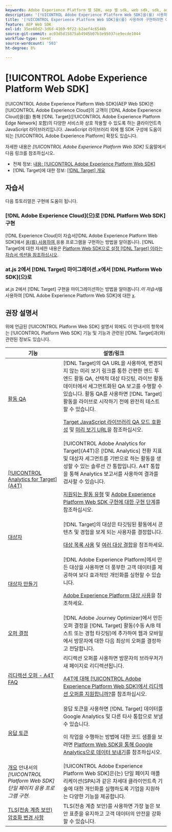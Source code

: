 ```yaml
---
keywords: Adobe Experience Platform 웹 SDK, aep 웹 sdk, web sdk, sdk, adobe experience cloud, platform edge network, adobe experience platform edge network, edge network, aep edge network, Adobe Experience Platform 웹 SDK0
description: '[!UICONTROL Adobe Experience Platform Web SDK]을(를) 사용하여 [!UICONTROL Adobe Experience Cloud]을(를) 통해 [!UICONTROL AEP Edge Network]의 다양한 서비스와 상호 작용하는 방법에 대해 알아봅니다.'
title: '[!UICONTROL Experience Platform Web SDK]을(를) 사용하여 구현하려면 어떻게 해야 합니까?'
feature: AEP Web SDK
exl-id: 35ee60d2-3d6d-4169-9f22-b2aef4c6548b
source-git-commit: ac03d5d15875ab4945b07b3e95037ce9ecde1044
workflow-type: tm+mt
source-wordcount: '503'
ht-degree: 8%

---
```


# [!UICONTROL Adobe Experience Platform Web SDK]

[!UICONTROL Adobe Experience Platform Web SDK]&#x200B;(AEP Web SDK)은 [!UICONTROL Adobe Experience Cloud]의 고객이 [!DNL Adobe Experience Cloud]을(를) 통해 [!DNL Target]&#x200B;([!UICONTROL Adobe Experience Platform Edge Network] 포함)의 다양한 서비스와 상호 작용할 수 있도록 하는 클라이언트측 JavaScript 라이브러리입니다. JavaScript 라이브러리 외에 웹 SDK 구성에 도움이 되는 [!UICONTROL Adobe Experience Platform] 확장도 있습니다.

자세한 내용은 *[!UICONTROL Adobe Experience Platform Web SDK]* 도움말에서 다음 링크를 참조하십시오.

* 전체 정보: [내용: [!UICONTROL Adobe Experience Platform Web SDK]](https://experienceleague.adobe.com/docs/experience-platform/edge/home.html?lang=ko)
* [!DNL Target]에 대한 정보: [[!DNL Target] 개요](https://experienceleague.adobe.com/docs/experience-platform/edge/personalization/adobe-target/target-overview.html?lang=ko)

## 자습서

다음 튜토리얼은 구현에 도움이 됩니다.

### [!DNL Adobe Experience Cloud]&#x200B;(으)로 [!DNL Platform Web SDK] 구현

[!DNL Experience Cloud]이 자습서[!DNL Adobe Experience Platform Web SDK]에서 [을(를) 사용하여 ](https://experienceleague.adobe.com/docs/platform-learn/implement-web-sdk/overview.html?lang=ko) 응용 프로그램을 구현하는 방법을 알아봅니다. [!DNL Target]에 대한 자세한 내용은 [Platform Web SDK으로 설정 [!DNL Target] 이라는 자습서 섹션을 참조하십시오](https://experienceleague.adobe.com/docs/platform-learn/implement-web-sdk/applications-setup/setup-target.html?lang=ko).

### at.js 2에서 [!DNL Target] 마이그레이션.*x*&#x200B;에서 [!DNL Platform Web SDK]&#x200B;(으)로

at.js 2에서 [!DNL Target] 구현을 마이그레이션하는 방법을 알아봅니다.*이 자습서*&#x200B;를 사용하여 [!DNL Adobe Experience Platform Web SDK]에 대한 [x](https://experienceleague.adobe.com/docs/platform-learn/migrate-target-to-websdk/introduction.html?lang=ko).

## 권장 설명서

위에 언급된 [!UICONTROL Platform Web SDK] 설명서 외에도 이 안내서의 항목에는 [!UICONTROL Platform Web SDK] 기능 및 기능과 관련된 [!DNL Target]과(와) 관련된 정보도 있습니다.

| 기능 | 설명/링크 |
| --- | --- |
| [활동 QA](https://experienceleague.adobe.com/docs/target/using/activities/activity-qa/activity-qa.html?lang=ko) | [!DNL Target]의 QA URL을 사용하여, 변경되지 않는 미리 보기 링크를 통한 간편한 엔드 투 엔드 활동 QA, 선택적 대상 타깃팅, 라이브 활동 데이터에서 세그먼트화된 QA 보고를 수행할 수 있습니다. 활동 QA를 사용하면 [!DNL Target] 활동을 라이브로 시작하기 전에 완전히 테스트할 수 있습니다.<p>[Target JavaScript 라이브러리 QA 모드 호환성](https://experienceleague.adobe.com/docs/target/using/activities/activity-qa/activity-qa.html?lang=ko#compatibility) 및 [미리 보기 URL](https://experienceleague.adobe.com/docs/target/using/activities/activity-qa/activity-qa.html?lang=ko#preview)을 참조하십시오. |
| [[!UICONTROL Analytics for Target]&#x200B;(A4T)](https://experienceleague.adobe.com/docs/target/using/integrate/a4t/a4t.html?lang=ko) | [!UICONTROL Adobe Analytics for Target]&#x200B;(A4T)은 [!DNL Analytics] 전환 지표 및 대상자 세그먼트를 기반으로 하는 활동을 생성할 수 있는 솔루션 간 통합입니다. A4T 통합을 통해 Analytics 보고서를 사용하여 결과를 검사할 수 있습니다.<p>[지원되는 활동 유형](https://experienceleague.adobe.com/docs/target/using/integrate/a4t/a4t.html?lang=ko#section_F487896214BF4803AF78C552EF1669AA) 및 [Adobe Experience Platform Web SDK 구현에 대한 구현 단계](https://experienceleague.adobe.com/docs/target/using/integrate/a4t/a4timplementation.html?lang=ko#platform)를 참조하십시오. |
| [대상자](https://experienceleague.adobe.com/docs/target/using/audiences/target.html?lang=ko) | [!DNL Target]의 대상은 타깃팅된 활동에서 콘텐츠 및 경험을 보게 되는 사용자를 결정합니다.<p>[대상 목록 사용](https://experienceleague.adobe.com/docs/target/using/audiences/create-audiences/audiences.html?lang=ko#use-list) 및 [여러 대상 결합](https://experienceleague.adobe.com/docs/target/using/audiences/combining-multiple-audiences.html?lang=ko)을 참조하세요. |
| [대상자 만들기](https://experienceleague.adobe.com/docs/target/using/audiences/create-audiences/audiences.html?lang=ko-KR) | [!DNL Adobe Experience Platform]에서 만든 대상을 사용하면 더 풍부한 고객 데이터를 제공하여 보다 효과적인 개인화를 실현할 수 있습니다.<p>[Adobe Experience Platform 대상 사용](https://experienceleague.adobe.com/docs/target/using/audiences/create-audiences/audiences.html?lang=ko#aep)을 참조하세요. |
| [오퍼 결정](https://experienceleague.adobe.com/docs/target/using/integrate/ajo/offer-decision.html?lang=ko) | [!DNL Adobe Journey Optimizer]에서 만든 오퍼 결정을 [!DNL Target] 활동(수동 A/B 테스트 또는 경험 타깃팅)에 추가하여 웹과 모바일에서 방문자에 대한 다음 최상의 오퍼를 결정하고 전달합니다. |
| [리디렉션 오퍼 - A4T FAQ](https://experienceleague.adobe.com/docs/target/using/integrate/a4t/a4t-faq/a4t-faq-redirect-offers.html?lang=ko) | 리디렉션 오퍼를 사용하면 방문자의 브라우저가 새 페이지로 리디렉션됩니다.<p>[A4T에 대해 [!UICONTROL Adobe Experience Platform Web SDK]에서 리디렉션 오퍼를 지원합니까?](https://experienceleague.adobe.com/docs/target/using/integrate/a4t/a4t-faq/a4t-faq-redirect-offers.html?lang=ko#platform)를 참조하십시오. |
| [응답 토큰](https://experienceleague.adobe.com/docs/target/using/administer/response-tokens.html?lang=ko) | 응답 토큰을 사용하면 [!DNL Target] 데이터를 Google Analytics 및 다른 타사 통합으로 보낼 수 있습니다.<p>이 작업을 수행하는 방법에 대한 코드 샘플을 보려면 [Platform Web SDK을 통해 Google Analytics으로 데이터 보내기](https://experienceleague.adobe.com/docs/target/using/administer/response-tokens.html?lang=ko#sending-data-to-google-analytics-via-platform-web-sdk)를 참조하십시오. |
| [ 개요](https://experienceleague.adobe.com/docs/experience-platform/edge/personalization/adobe-target/spa-implementation.html?lang=ko) 안내서의 *[!UICONTROL Platform Web SDK]단일 페이지 응용 프로그램 구현*. | [!UICONTROL Adobe Experience Platform Web SDK]은(는) 단일 페이지 애플리케이션(SPA)과 같은 차세대 클라이언트측 기술에 대한 개인화를 실행하도록 기업을 지원하는 다양한 기능을 제공합니다. |
| [TLS(전송 계층 보안) 암호화 변경 사항](/help/dev/before-implement/tls-transport-layer-security-encryption.md) | TLS(전송 계층 보안)를 사용하면 가장 높은 보안 표준을 유지하고 고객 데이터의 안전을 강화할 수 있습니다. |
